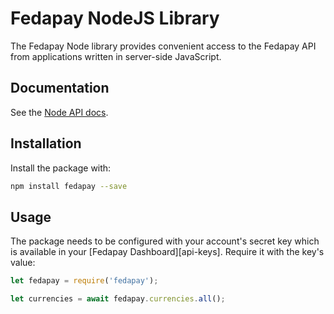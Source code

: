 # Fedapay NodeJS Library

The Fedapay Node library provides convenient access to the Fedapay API from
applications written in server-side JavaScript.

## Documentation

See the [Node API docs](https://fedapay.com/docs/api/node).

## Installation

Install the package with:

``` bash
npm install fedapay --save
```

## Usage

The package needs to be configured with your account's secret key which is
available in your [Fedapay Dashboard][api-keys]. Require it with the key's
value:

``` js
let fedapay = require('fedapay');

let currencies = await fedapay.currencies.all();

```